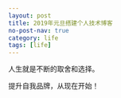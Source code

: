```yaml
---
layout: post
title: 2019年元旦搭建个人技术博客
no-post-nav: true
category: life
tags: [life]
---
```


人生就是不断的取舍和选择。

提升自我品牌，从现在开始！
